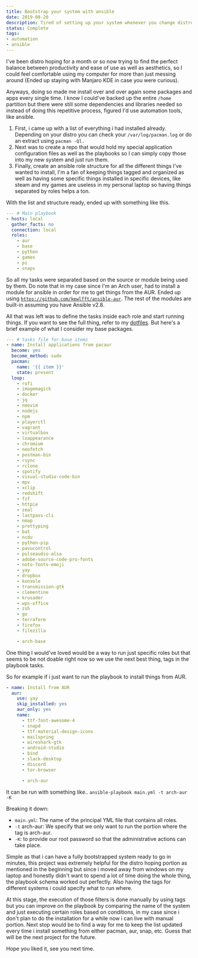 ```yaml
---
title: Bootstrap your system with ansible
date: 2019-08-20
description: Tired of setting up your system whenever you change distros? So am I.
status: Complete
tags: 
- automation
- ansible
---
```


I've been distro hoping for a month or so now trying to find the perfect balance between productivity and ease of use as well as aesthetics, so I could feel comfortable using my computer for more than just messing around (Ended up staying with Manjaro KDE in case you were curious).

Anyways, doing so made me install over and over again some packages and apps every single time. I know I could've backed up the entire `/home` partition but there were still some dependencies and libraries needed so instead of doing this repetitive process, figured I'd use automation tools, like ansible.

1. First, i came up with a list of everything i had installed already. Depending on your distro you can check your `/var/log/pacman.log` or do an extract using `pacman -Ql.`
2. Next was to create a repo that would hold my special application configuration files as well as the playbooks so I can simply copy those into my new system and just run them.
3. Finally, create an ansible role structure for all the different things I've wanted to install, I'm a fan of keeping things tagged and organized as well as having some specific things installed in specific devices, like steam and my games are useless in my personal laptop so having things separated by roles helps a ton.

With the list and structure ready, ended up with something like this.

```yaml
--- # Main playbook
- hosts: local
  gather_facts: no
  connection: local
  roles:
    - aur
    - base
    - python
    - games
    - pi
    - snaps
```

So all my tasks were separated based on the source or module being used by them. Do note that in my case since I'm an Arch user, had to install a module for ansible in order for me to get things from the AUR. Ended up using [`https://github.com/kewlfft/ansible-aur`](https://github.com/kewlfft/ansible-aur). The rest of the modules are built-in assuming you have Ansible v2.8.

All that was left was to define the tasks inside each role and start running things. If you want to see the full thing, refer to my [dotfiles](https://github.com/mvaldes14/dotfiles). But here's a brief example of what I consider my base packages.

```yaml
--- # tasks file for base items
- name: Install applications from pacaur
  become: yes
  become_method: sudo
  pacman:
    name: '{{ item }}'
    state: present
  loop:
    - rofi
    - imagemagick
    - docker
    - jq
    - neovim
    - nodejs
    - npm
    - playerctl
    - vagrant
    - virtualbox
    - lxappearance
    - chromium
    - neofetch
    - postman-bin
    - rsync
    - rclone
    - spotify
    - visual-studio-code-bin
    - mpv
    - xclip
    - redshift
    - fzf
    - httpie
    - zeal
    - lastpass-cli
    - nmap
    - prettyping
    - bat
    - ncdu
    - python-pip
    - pavucontrol
    - pulseaudio-alsa
    - adobe-source-code-pro-fonts
    - noto-fonts-emoji
    - yay
    - dropbox
    - konsole
    - transmission-gtk
    - clementine
    - krusader
    - wps-office
    - zsh
    - go
    - terraform
    - firefox
    - filezilla

    - arch-base
```

One thing I would've loved would be a way to run just specific roles but that seems to be not doable right now so we use the next best thing, tags in the playbook tasks.

So for example if i just want to run the playbook to install things from AUR.

```yaml
- name: Install from AUR
  aur:
    use: yay
    skip_installed: yes
    aur_only: yes
    name:
      - ttf-font-awesome-4
      - snapd
      - ttf-material-design-icons
      - mailspring
      - wireshark-gtk
      - android-studio
      - bind
      - slack-desktop
      - discord
      - tor-browser

      - arch-aur
```

It can be run with something like.. `ansible-playbook main.yml -t arch-aur -K`

Breaking it down:

- `main.yml`: The name of the principal YML file that contains all roles.
- `-t` arch-aur: We specify that we only want to run the portion where the tag is arch-aur.
- `-K`: to provide our root password so that the administrative actions can take place.

Simple as that i can have a fully bootstrapped system ready to go in minutes, this project was extremely helpful for the distro hoping portion as mentioned in the beginning but since i moved away from windows on my laptop and honestly didn't want to spend a lot of time doing the whole thing, the playbook schema worked out perfectly. Also having the tags for different systems i could specify what to run where.

At this stage, the execution of those filters is done manually by using tags but you can improve on the playbook by comparing the name of the system and just executing certain roles based on conditions, in my case since i don't plan to do the installation for a while now i can live with manual portion. Next stop would be to find a way for me to keep the list updated every time i install something from either pacman, aur, snap, etc. Guess that will be the next project for the future.

Hope you liked it, see you next time.
